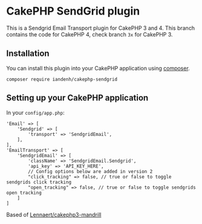# CakePHP SendGrid plugin

This is a Sendgrid Email Transport plugin for CakePHP 3 and 4.
This branch contains the code for CakePHP 4, check branch `3x` for CakePHP 3.

## Installation

You can install this plugin into your CakePHP application using [composer](https://getcomposer.org).

```
composer require iandenh/cakephp-sendgrid
```

## Setting up your CakePHP application ##
In your `config/app.php`:

    'Email' => [
        'Sendgrid' => [
            'transport' => 'SendgridEmail',
        ],
    ],
    'EmailTransport' => [
        'SendgridEmail' => [
            'className' => 'SendgridEmail.Sendgrid',
            'api_key' => 'API_KEY_HERE',
            // Config options below are added in version 2
            "click_tracking" => false, // true or false to toggle sendgrids click tracking
            "open_tracking" => false, // true or false to toggle sendgrids open tracking
        ]
    ]


Based of [Lennaert/cakephp3-mandrill](https://github.com/Lennaert/cakephp3-mandrill)
